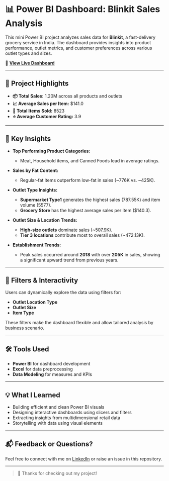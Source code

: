 # 📊 Power BI Dashboard: Blinkit Sales Analysis

This mini Power BI project analyzes sales data for **Blinkit**, a fast-delivery grocery service in India. The dashboard provides insights into product performance, outlet metrics, and customer preferences across various outlet types and sizes.

🔗 **[View Live Dashboard](https://app.powerbi.com/groups/me/dashboards/84e07cbc-2c44-4711-8ed2-3dd4afed1bad?experience=power-bi)**

---

## 📌 Project Highlights

- **📦 Total Sales:** 1.20M across all products and outlets
- **📈 Average Sales per Item:** $141.0
- **🛒 Total Items Sold:** 8523
- **⭐ Average Customer Rating:** 3.9

---

## 📍 Key Insights

- **Top Performing Product Categories:**  
  - Meat, Household items, and Canned Foods lead in average ratings.

- **Sales by Fat Content:**  
  - Regular-fat items outperform low-fat in sales (~776K vs. ~425K).

- **Outlet Type Insights:**
  - **Supermarket Type1** generates the highest sales (787.55K) and item volume (5577).
  - **Grocery Store** has the highest average sales per item ($140.3).

- **Outlet Size & Location Trends:**  
  - **High-size outlets** dominate sales (~507.9K).
  - **Tier 3 locations** contribute most to overall sales (~472.13K).

- **Establishment Trends:**  
  - Peak sales occurred around **2018** with over **205K** in sales, showing a significant upward trend from previous years.

---

## 🧠 Filters & Interactivity

Users can dynamically explore the data using filters for:
- **Outlet Location Type**
- **Outlet Size**
- **Item Type**

These filters make the dashboard flexible and allow tailored analysis by business scenario.

---

## 🛠 Tools Used

- **Power BI** for dashboard development
- **Excel** for data preprocessing
- **Data Modeling** for measures and KPIs

---

## 💡 What I Learned

- Building efficient and clean Power BI visuals
- Designing interactive dashboards using slicers and filters
- Extracting insights from multidimensional retail data
- Storytelling with data using visual elements

---

## 📬 Feedback or Questions?

Feel free to connect with me on [LinkedIn](https://www.linkedin.com/in/susmithasamala/) or raise an issue in this repository.

---

> 🙌 Thanks for checking out my project!

